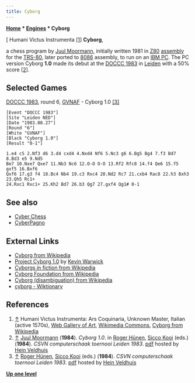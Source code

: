```yaml
---
title: Cyborg
---
```

**[Home](Home "Home") * [Engines](Engines "Engines") * Cyborg**

\[ Humani Victus Instrumenta <a id="cite-note-1" href="#cite-ref-1">[1]</a>
**Cyborg**,

a chess program by [Juul Moormann](index.php?title=Juul_Moormann&action=edit&redlink=1 "Juul Moormann (page does not exist)"), initially written 1981 in [Z80](Z80 "Z80") [assembly](Assembly "Assembly") for the [TRS-80](TRS-80 "TRS-80"), later ported to [8086](8086 "8086") assembly, to run on an [IBM PC](IBM_PC "IBM PC"). The PC version Cyborg **1.0** made its debut at the [DOCCC 1983](DOCCC_1983 "DOCCC 1983") in [Leiden](https://en.wikipedia.org/wiki/Leiden) with a 50% score <a id="cite-note-2" href="#cite-ref-2">[2]</a>.

## Selected Games

[DOCCC 1983](DOCCC_1983 "DOCCC 1983"), round 6, [GVNAF](GVNA "GVNA") - Cyborg 1.0 <a id="cite-note-3" href="#cite-ref-3">[3]</a>

```
[Event "DOCCC 1983"]
[Site "Leiden NED"]
[Date "1983.08.27"]
[Round "6"]
[White "GVNAF"]
[Black "Cyborg 1.0"]
[Result "0-1"]

1.e4 c5 2.Nf3 d6 3.d4 cxd4 4.Nxd4 Nf6 5.Nc3 g6 6.Bg5 Bg4 7.f3 Bd7 8.Bd3 e5 9.Nd5 
Be7 10.Nxe7 Qxe7 11.Nb3 Nc6 12.O-O O-O 13.Rf2 Rfc8 14.f4 Qe6 15.f5 gxf5 16.Bxf6 
Qxf6 17.g3 f4 18.Bc4 Nb4 19.c3 Rxc4 20.Nd2 Rc7 21.cxb4 Rac8 22.h3 Bxh3 23.Qh5 Rc1+ 
24.Rxc1 Rxc1+ 25.Kh2 Bd7 26.b3 Qg7 27.gxf4 Qg1# 0-1

```

## See also

- [Cyber Chess](Cyber_Chess "Cyber Chess")
- [CyberPagno](CyberPagno "CyberPagno")

## External Links

- [Cyborg from Wikipedia](https://en.wikipedia.org/wiki/Cyborg)
- [Project Cyborg 1.0](http://www.kevinwarwick.com/project-cyborg-1-0/) by [Kevin Warwick](Mathematician#KWarwick "Mathematician")
- [Cyborgs in fiction from Wikipedia](https://en.wikipedia.org/wiki/Cyborgs_in_fiction)
- [Cyborg Foundation from Wikipedia](https://en.wikipedia.org/wiki/Cyborg_Foundation)
- [Cyborg (disambiguation) from Wikipedia](https://en.wikipedia.org/wiki/Cyborg_%28disambiguation%29)
- [cyborg - Wiktionary](https://en.wiktionary.org/wiki/cyborg)

## References

1. <a id="cite-ref-1" href="#cite-note-1">↑</a> Humani Victus Instrumenta: Ars Coquinaria, Unknown Master, Italian (active 1570s), [Web Gallery of Art](https://en.wikipedia.org/wiki/Web_Gallery_of_Art), [Wikimedia Commons](https://en.wikipedia.org/wiki/Wikimedia_Commons), [Cyborg from Wikipedia](https://en.wikipedia.org/wiki/Cyborg)
1. <a id="cite-ref-2" href="#cite-note-2">↑</a> [Juul Moormann](index.php?title=Juul_Moormann&action=edit&redlink=1 "Juul Moormann (page does not exist)") (**1984**). *Cyborg 1.0*. in [Roger Hünen](Roger_H%C3%BCnen "Roger Hünen"), [Sicco Kooi](index.php?title=Sicco_Kooi&action=edit&redlink=1 "Sicco Kooi (page does not exist)") (eds.) (**1984**). *CSVN computerschaak toernooi Leiden 1983*. [pdf](http://www.schaakcomputers.nl/hein_veldhuis/database/files/08-1984,%20toernooibulletin%20van%20het%20Nederlands%20kampioenschap%20computerschaak%201983.pdf) hosted by [Hein Veldhuis](Hein_Veldhuis "Hein Veldhuis")
1. <a id="cite-ref-3" href="#cite-note-3">↑</a> [Roger Hünen](Roger_H%C3%BCnen "Roger Hünen"), [Sicco Kooi](index.php?title=Sicco_Kooi&action=edit&redlink=1 "Sicco Kooi (page does not exist)") (eds.) (**1984**). *CSVN computerschaak toernooi Leiden 1983*. [pdf](http://www.schaakcomputers.nl/hein_veldhuis/database/files/08-1984,%20toernooibulletin%20van%20het%20Nederlands%20kampioenschap%20computerschaak%201983.pdf) hosted by [Hein Veldhuis](Hein_Veldhuis "Hein Veldhuis")

**[Up one level](Engines "Engines")**

